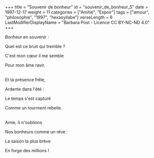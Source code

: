 +++
title = "Souvenir de bonheur"
id = "souvenir_de_bonheur_5"
date = 1997-12-17
weight = 11
categories = ["Amitié", "Espoir"]
tags = ["amour", "philosophie", "1997", "hexasyllabe"]
verseLength = 6
LastModifierDisplayName = "Barbara Post - Licence CC BY-NC-ND 4.0"
+++

Bonheur en souvenir :

Quel est ce bruit qui tremble ?

C'est mon cœur il me semble

Pour mon âme ravir.

 \
Et ta présence frêle,

Ardente dans l'été :

Le temps s'est capturé

Comme un tourment rebelle.

 \
Amie, ô n'oublions

Nos bonheurs comme un rêve :

La saison la plus brève

En forge des millions !
